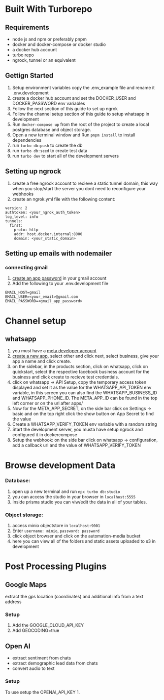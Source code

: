 # Built With Turborepo

## Requirements
- node js and npm or preferably pnpm
- docker and docker-compose or docker studio
- a docker hub account
- turbo repo
- ngrock, tunnel or an equivalent

## Gettign Started
1. Setup environment variables copy the .env_example file and rename it .env.development
2. create a docker hub account and set the DOCKER_USER and DOCKER_PASSWORD env variables
3. Follow the next section of this guide to set up ngrok
4. Follow the channel setup section of this guide to setup whatsapp in development
5. Run `docker-compose up` from the root of the project to create a local postgres database and object storage.
6. Open a new terminal window and Run `pnpm install` to install dependencies
7. run `turbo db:push` to create the db
8. run `turbo db:seed` to create test data
9. run `turbo dev` to start all of the development servers

## Setting up ngrock
1. create a free ngrock account to recieve a static tunnel domain, this way when you stop/start the server you dont need to reconfigure your webhooks
2. create an ngrok.yml file with the following content:
```
version: 2
authtoken: <your_ngrok_auth_token>
log_level: info
tunnels:
  first:
    proto: http
    addr: host.docker.internal:8000
    domain: <your_static_domain>
```

## Setting up emails with nodemailer
### connecting gmail
1. [create an app password](https://security.google.com/settings/security/apppasswords) in your gmail account
2. Add the following to your .env.development file
```
EMAIL_HOST=gmail
EMAIL_USER=<your_email>@gmail.com
EMAIL_PASSWORD=<gmail_app_password>
```

# Channel setup
## whatsapp
1. you must have a [meta developer account](https://developers.facebook.com/docs/development/register/)
2. [create a new app](https://developers.facebook.com/apps/creation/), select other and click next, select business, give your app a name and click create.
3. on the sidebar, in the products section, click on whatsapp, click on quickstart, select the respective facebook business account for the business and click create to recieve test credentials.
4. click on whatsapp -> API Setup, copy the temporary access token displayed and set it as the value for the WHATSAPP_API_TOKEN env variable, in this screen you can also find the WHATSAPP_BUSINESS_ID and WHATSAPP_PHONE_ID. The META_APP_ID can be found in the top left corner or on the url after apps/
5.  Now for the META_APP_SECRET, on the side bar click on Settings -> basic and on the top right click the show button on App Secret to find the value
7. Create a  WHATSAPP_VERIFY_TOKEN env variable with a random string
8. Start the development server, you musta have setup ngrock and configured it in dockercompose
9. Setup the webhook: on the side bar click on whatsapp -> configuration, add a callback url and the value of WHATSAPP_VERIFY_TOKEN

# Browse development Data

### Database: 
1. open up a new terminal and run `npx turbo db:studio`
2. you can access the studio in your browser in `localhost:5555`
3. Inside prisma studio you can viw/edit the data in all of your tables.

### Object storage: 
1. access minio objectstore in `localhost:9001`
2. Enter `username: minio`, `password: password`
3. click object browser and click on the automation-media bucket
4. here you can view all of the folders and static assets uploaded to s3 in development


# Post Processing Plugins

## Google Maps
extract the gps location (coordinates) and additional info from a text address

### Setup
1. Add the GOOGLE_CLOUD_API_KEY 
2. Add GEOCODING=true


## Open AI
- extract sentiment from chats
- extract demographic lead data from chats
- convert audio to text

### Setup
To use setup the OPENAI_API_KEY
1. 

